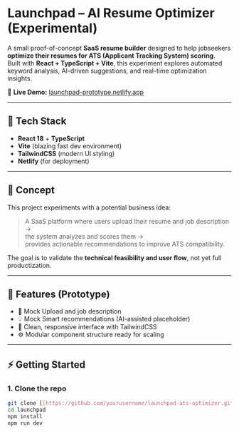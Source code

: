 # Launchpad – AI Resume Optimizer (Experimental)

A small proof-of-concept **SaaS resume builder** designed to help jobseekers **optimize their resumes for ATS (Applicant Tracking System) scoring**.  
Built with **React + TypeScript + Vite**, this experiment explores automated keyword analysis, AI-driven suggestions, and real-time optimization insights.

🔗 **Live Demo:** [launchpad-prototype.netlify.app](https://launchpad-prototype.netlify.app)

---

## 🚀 Tech Stack
- **React 18** + **TypeScript**
- **Vite** (blazing fast dev environment)
- **TailwindCSS** (modern UI styling)
- **Netlify** (for deployment)

---

## 🧠 Concept
This project experiments with a potential business idea:  
> A SaaS platform where users upload their resume and job description →  
> the system analyzes and scores them →  
> provides actionable recommendations to improve ATS compatibility.

The goal is to validate the **technical feasibility and user flow**, not yet full productization.

---

## 🧩 Features (Prototype)
- 📝 Mock Upload and job description
- 💡 Mock Smart recommendations (AI-assisted placeholder)  
- 🎨 Clean, responsive interface with TailwindCSS  
- ⚙️ Modular component structure ready for scaling

---

## ⚡️ Getting Started

### 1. Clone the repo
```bash
git clone [[https://github.com/yourusername/launchpad-ats-optimizer.git]()](https://github.com/luther0929/Launchpad.git)
cd launchpad
npm install
npm run dev
```

